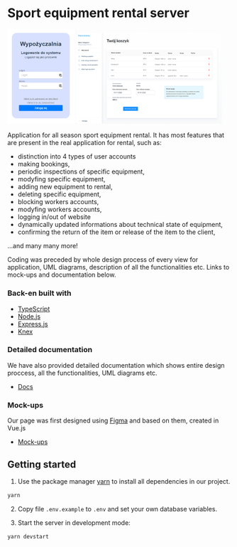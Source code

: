 # Sport equipment rental server

<p float="left">
  <img src="https://github.com/eastemployeer/Sport-equipment-rental-app/blob/main/widok-logowanie2.png" width="30%;" />
  <img src="https://github.com/eastemployeer/Sport-equipment-rental-app/blob/main/widok-koszyk.png" width="65%" />
</p>

Application for all season sport equipment rental. It has most features that are present in the real application for rental, such as:

- distinction into 4 types of user accounts
- making bookings,
- periodic inspections of specific equipment,
- modyfing specific equipment,
- adding new equipment to rental,
- deleting specific equipment,
- blocking workers accounts,
- modyfing workers accounts,
- logging in/out of website
- dynamically updated informations about technical state of equipment,
- confirming the return of the item or release of the item to the client,

...and many many more!

Coding was preceded by whole design process of every view for application, UML diagrams, description of all the functionalities etc. Links to mock-ups and documentation below.

### Back-en built with

- [TypeScript](https://www.typescriptlang.org/)
- [Node.js](https://nodejs.org/en/)
- [Express.js](https://expressjs.com/)
- [Knex](http://knexjs.org/)

### Detailed documentation

We have also provided detailed documentation which shows entire design proccess, all the functionalities, UML diagrams etc.

- [Docs](https://github.com/eastemployeer/Sport-equipment-rental-app/blob/main/docs.pdf)

### Mock-ups

Our page was first designed using [Figma](https://www.figma.com/) and based on them, created in Vue.js

- [Mock-ups](https://www.figma.com/file/SV5h0HYmW30Vi3btrE5I3D/BD2-wypozyczalnia?node-id=0%3A1)

## Getting started

1. Use the package manager [yarn](https://yarnpkg.com/) to install all dependencies in our project.

```bash
yarn
```

2. Copy file `.env.example` to `.env` and set your own database variables.

3. Start the server in development mode:

```bash
yarn devstart
```
